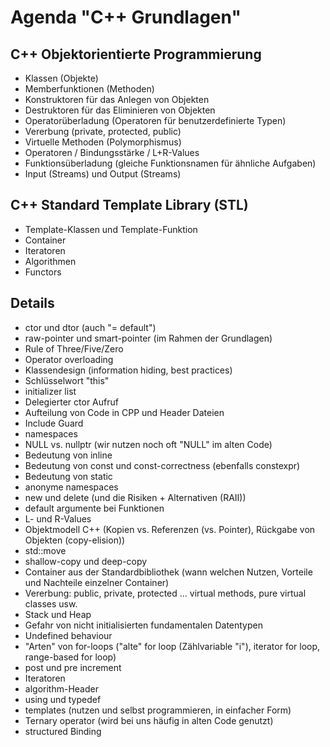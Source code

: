 # Agenda "C++ Grundlagen"


## C++ Objektorientierte Programmierung

  * Klassen (Objekte)
  * Memberfunktionen (Methoden)
  * Konstruktoren für das Anlegen von Objekten
  * Destruktoren für das Eliminieren von Objekten
  * Operatorüberladung (Operatoren für benutzerdefinierte Typen)
  * Vererbung (private, protected, public)
  * Virtuelle Methoden (Polymorphismus)
  * Operatoren / Bindungsstärke / L+R-Values
  * Funktionsüberladung (gleiche Funktionsnamen für ähnliche Aufgaben)
  * Input (Streams) und Output (Streams)


## C++ Standard Template Library (STL)

  * Template-Klassen und Template-Funktion
  * Container
  * Iteratoren
  * Algorithmen
  * Functors


## Details

  * ctor und dtor (auch "= default")
  * raw-pointer und smart-pointer (im Rahmen der Grundlagen)
  * Rule of Three/Five/Zero
  * Operator overloading
  * Klassendesign (information hiding, best practices)
  * Schlüsselwort "this"
  * initializer list
  * Delegierter ctor Aufruf
  * Aufteilung von Code in CPP und Header Dateien
  * Include Guard
  * namespaces
  * NULL vs. nullptr (wir nutzen noch oft "NULL" im alten Code)
  * Bedeutung von inline
  * Bedeutung von const und const-correctness (ebenfalls constexpr)
  * Bedeutung von static
  * anonyme namespaces
  * new und delete (und die Risiken + Alternativen (RAII))
  * default argumente bei Funktionen
  * L- und R-Values
  * Objektmodell C++ (Kopien vs. Referenzen (vs. Pointer), Rückgabe von Objekten (copy-elision))
  * std::move
  * shallow-copy und deep-copy
  * Container aus der Standardbibliothek (wann welchen Nutzen, Vorteile und Nachteile einzelner Container)
  * Vererbung: public, private, protected ... virtual methods, pure virtual classes usw.
  * Stack und Heap
  * Gefahr von nicht initialisierten fundamentalen Datentypen
  * Undefined behaviour
  * "Arten" von for-loops ("alte" for loop (Zählvariable "i"), iterator for loop, range-based for loop)
  * post und pre increment
  * Iteratoren
  * algorithm-Header
  * using und typedef
  * templates (nutzen und selbst programmieren, in einfacher Form)
  * Ternary operator (wird bei uns häufig in alten Code genutzt)
  * structured Binding

